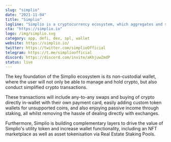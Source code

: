```yaml
---
slug: "simplio"
date: "2021-11-04"
title: "Simplio"
logline: "Simplio is a cryptocurrency ecosystem, which aggregates and simplifies the services necessary to manage, hold, swap, buy and sell any digital asset in one user-focused and easy to use platform."
cta: "https://simplio.io"
logo: /img/simplio.svg
category: app, defi, dex, spl, wallet
website: https://simplio.io/
twitter: https://twitter.com/simplioOfficial
telegram: https://t.me/simplioofficial
discord: https://discord.com/invite/aKhjuwZmdP
status: live
---
```


The key foundation of the Simplio ecosystem is its non-custodial wallet, where the user will not only be able to manage and hold crypto, but also conduct simplified crypto transactions.

These transactions will include any-to-any swaps and buying of crypto directly in-wallet with their own payment card, easily adding custom token wallets for unsupported coins, and also enjoying passive income through staking, all whilst removing the hassle of dealing directly with exchanges.

Furthermore, Simplio is building complementary layers to drive the value of Simplio's utility token and increase wallet functionality, including an NFT marketplace as well as asset tokenisation via Real Estate Staking Pools.
